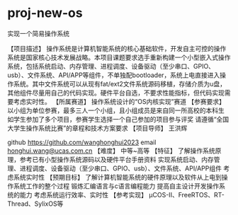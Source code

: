 # proj-new-os
实现一个简易操作系统

【项目描述】
操作系统是计算机智能系统的核心基础软件，开发自主可控的操作系统是国家核心技术发展战略。本项目课题要求选手重新构建一个小型嵌入式操作系统，包括系统启动、内存管理、进程调度、设备驱动（至少串口、GPIO、usb）、文件系统、API/APP等组件，不单独配bootloader，系统上电直接进入操作系统。其中文件系统可以从现有fat/ext2文件系统源码移植，存储介质为u盘，其他组件尽量用自己的代码实现。硬件平台自选，不要求性能指标，但代码实现需要考虑实时性。
【所属赛道】
操作系统设计的“OS内核实现”赛道
【参赛要求】
以小组为单位参赛，最多三人一个小组，且小组成员是来自同一所高校的本科生
如学生参加了多个项目，参赛学生选择一个自己参加的项目参与评奖
请遵循“全国大学生操作系统比赛”的章程和技术方案要求
【项目导师】
王洪辉

github https://github.com/wanghonghui2023
email honghui.wang@ucas.com.cn
【难度】
中等~高等
【特征】
了解操作系统原理，参考已有小型操作系统源码以及硬件平台手册资料
实现系统启动、内存管理、进程调度、设备驱动（至少串口、GPIO、usb）、文件系统、API/APP组件
考虑系统实时性
【预期目标】
了解计算机智能系统的硬件原理以及软件从上电到操作系统工作的整个过程
锻炼汇编语言与c语言编程能力
提高自主设计开发操作系统的能力
考虑系统运行效率、实时性
【参考实现】
μCOS-II、FreeRTOS、RT-Thread、SylixOS等
